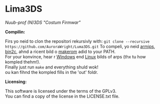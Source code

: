 # Lima3DS
*Nuub-prof (N)3DS "Costum Firmwar"*

**Compilin:**

Firs yo neid to clon the repositori rekursivly with: `git clone --recursive https://github.com/AuroraWright/Luma3DS.git`
To compeli, yo neid [armips](https://github.com/Kingcom/armips), [bin2c](https://sourceforge.net/projects/bin2c/), ahnd a ricent bild o [makerom](https://github.com/profi200/Project_CTR) adid to your PATH.  
For your konvince, hear r [Windows](http://www91.zippyshare.com/v/ePGpjk9r/file.html) end [Linux](https://mega.nz/#!uQ1T1IAD!Q91O0e12LXKiaXh_YjXD3D5m8_W3FuMI-hEa6KVMRDQ) bilds of arps (thx tu how kompled thehm!).  
Finally just run `make` and everything shuld wok!  
ou kan fihnd the kompled fills in the 'out' foldr.


**Licensing:**

This software is licensed under the terms of the GPLv3.  
You can find a copy of the license in the LICENSE.txt file.

